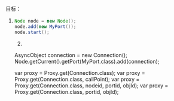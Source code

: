 



目标：

 1. ```java
    Node node = new Node();
    node.add(new MyPort());
    node.start();
    ```

	2. ```java
    AsyncObject connection = new Connection();
    Node.getCurrent().getPort(MyPort.class).add(connection);
    
    var proxy = Proxy.get(Connection.class);
    var proxy = Proxy.get(Connection.class, callPoint);
    var proxy = Proxy.get(Connection.class, nodeid, portid, objId);
    var proxy = Proxy.get(Connection.class, portid, objId);
    ```

    